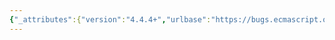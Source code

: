 ```yaml
---
{"_attributes":{"version":"4.4.4+","urlbase":"https://bugs.ecmascript.org/","maintainer":"dherman@mozilla.com"},"bug":{"bug_id":2150,"creation_ts":"2013-11-02 02:18:00 -0700","short_desc":"19.2.1  The Function Constructor: doubled \"value\"","delta_ts":"2013-11-08 13:08:33 -0800","product":"Draft for 6th Edition","component":"editorial issue","version":"Rev 20: October 28, 2013 Draft","rep_platform":"All","op_sys":"All","bug_status":"RESOLVED","resolution":"FIXED","priority":"Normal","bug_severity":"normal","everconfirmed":true,"reporter":{"uid":"andrebargull","name":"André Bargull"},"assigned_to":{"uid":"allen","name":"Allen Wirfs-Brock"},"long_desc":[{"commentid":6351,"comment_count":0,"who":{"uid":"andrebargull","name":"André Bargull"},"bug_when":"2013-11-02 02:18:30 -0700","thetext":"19.2.1  The Function Constructor, first paragraph:\n\n> However, if the this value value passed in the call [...]\n\nRemove the second \"value\"."},{"commentid":6393,"comment_count":1,"who":{"uid":"allen","name":"Allen Wirfs-Brock"},"bug_when":"2013-11-02 12:36:57 -0700","thetext":"fixed in rev21 editor's draft\n\n\nalso fixed a bunch of other occurrences"},{"commentid":6487,"comment_count":2,"who":{"uid":"allen","name":"Allen Wirfs-Brock"},"bug_when":"2013-11-08 13:08:33 -0800","thetext":"fixed in rev21 draft"}]}}
---
```


